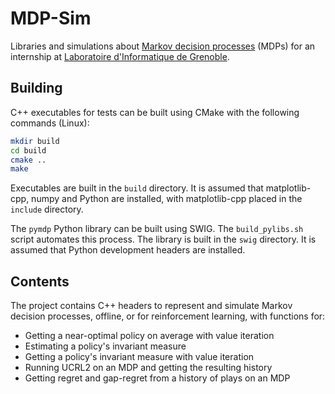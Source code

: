 # MDP-Sim

Libraries and simulations about [Markov decision processes](https://en.wikipedia.org/wiki/Markov_decision_process) (MDPs) for an internship at [Laboratoire d'Informatique de Grenoble](https://www.liglab.fr).

## Building

C++ executables for tests can be built using CMake with the following commands (Linux):

```sh
mkdir build
cd build
cmake ..
make
```

Executables are built in the `build` directory.
It is assumed that matplotlib-cpp, numpy and Python are installed, with matplotlib-cpp placed in the `include` directory.

The `pymdp` Python library can be built using SWIG. The `build_pylibs.sh` script automates this process.
The library is built in the `swig` directory.
It is assumed that Python development headers are installed.

## Contents

The project contains C++ headers to represent and simulate Markov decision processes, offline, or for reinforcement learning, with functions for:

- Getting a near-optimal policy on average with value iteration
- Estimating a policy's invariant measure
- Getting a policy's invariant measure with value iteration
- Running UCRL2 on an MDP and getting the resulting history
- Getting regret and gap-regret from a history of plays on an MDP
